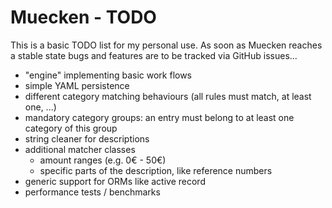 # Muecken - TODO

This is a basic TODO list for my personal use. As soon as Muecken reaches a
stable state bugs and features are to be tracked via GitHub issues...

- "engine" implementing basic work flows
- simple YAML persistence
- different category matching behaviours (all rules must match, at least one, ...)
- mandatory category groups: an entry must belong to at least one category of  this group
- string cleaner for descriptions
- additional matcher classes
  - amount ranges (e.g. 0€ - 50€)
  - specific parts of the description, like reference numbers
- generic support for ORMs like active record
- performance tests / benchmarks
